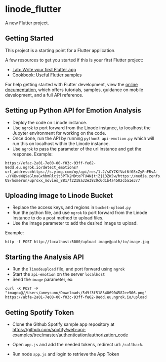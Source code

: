 # linode_flutter

A new Flutter project.

## Getting Started

This project is a starting point for a Flutter application.

A few resources to get you started if this is your first Flutter project:

- [Lab: Write your first Flutter app](https://docs.flutter.dev/get-started/codelab)
- [Cookbook: Useful Flutter samples](https://docs.flutter.dev/cookbook)

For help getting started with Flutter development, view the
[online documentation](https://docs.flutter.dev/), which offers tutorials,
samples, guidance on mobile development, and a full API reference.

## Setting up Python API for Emotion Analysis

* Deploy the code on Linode instance.
* Use `ngrok` to port forward from the Linode instance, to localhost the Jupyter environment for working on the code.
* Once done, run the API by running `python3 api-emotion.py` which will run this on localhost within the Linode instance.
* Use `ngrok` to pass the parameter of the url instance and get the response. Example:

```
https://efac-2a01-7e00-00-f03c-93ff-fe62-8edd.eu.ngrok.io/detect_emotions?url_address=https://s.yimg.com/ny/api/res/1.2/sOY7KfVwt6fGSxZyPnFRvA--/YXBwaWQ9aGlnaGxhbmRlcjt3PTk2MDtoPTU4NjtjZj13ZWJw/https://media.zenfs.com/en-US/homerun/uproxx_movies_881/f2218a32e3820c6d1b4a4502cba1e377

```

## Uploading image to Linode Bucket

* Replace the access keys, and regions in `bucket-upload.py`
* Run the python file, and use `ngrok` to port forward from the Linode Instance to do a post method to upload files.
* Use the image parameter to add the desired image to upload.

Example: 

```
http -f POST http://localhost:5000/upload image@path/to/image.jpg

```

## Starting the Analysis API

* Run the `linodeupload` file, and port forward using `ngrok`
* Start the `api-emotion` on the server `localhost`
* Send the `image` parameter, ex: 

```
curl -X POST -F "image=@//Users/ameysunu/Downloads/5d9f3f5183486904582ee506.png" https://abfe-2a01-7e00-00-f03c-93ff-fe62-8edd.eu.ngrok.io/upload

```



## Getting Spotify Token

* Clone the Github Spotify sample app repository at https://github.com/spotify/web-api-examples/tree/master/authentication/authorization_code

* Open `app.js` and add the needed tokens, redirect url: `/callback`.

* Run node `app.js` and login to retrieve the App Token